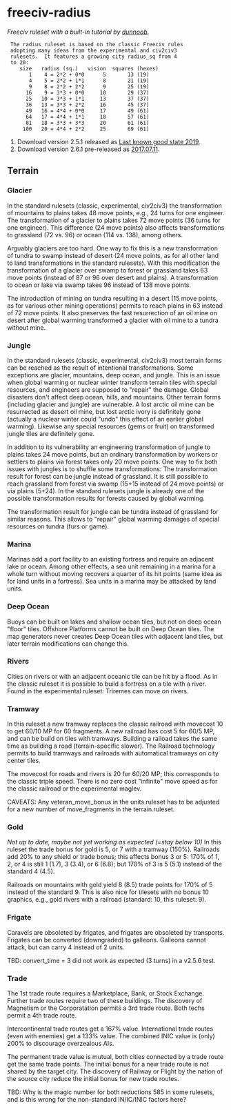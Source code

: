 # freeciv-radius
*Freeciv ruleset with a built-in tutorial by [dunnoob](https://freeciv.fandom.com/wiki/User:Dunnoob "dunnoob")*.

```
 The radius ruleset is based on the classic Freeciv rules
 adopting many ideas from the experimental and civ2civ3
 rulesets.  It features a growing city radius_sq from 4
 to 20:
    size   radius (sq.)   vision  squares (hexes)
       1    4 = 2*2 + 0*0      5       13 (19)
       4    5 = 2*2 + 1*1      8       21 (19)
       9    8 = 2*2 + 2*2      9       25 (19)
      16    9 = 3*3 + 0*0     10       29 (37)
      25   10 = 3*3 + 1*1     13       37 (37)
      36   13 = 3*3 + 2*2     16       45 (37)
      49   16 = 4*4 + 0*0     17       49 (61)
      64   17 = 4*4 + 1*1     18       57 (61)
      81   18 = 3*3 + 3*3     20       61 (61)
     100   20 = 4*4 + 2*2     25       69 (61)
```

1. Download version 2.5.1 released as [Last known good state 2019](https://github.com/frank-e/freeciv-radius/releases/tag/v2.5.1 "2.5.1").
2. Download version 2.6.1 pre-released as [2017.07.11](https://github.com/frank-e/freeciv-radius/releases/tag/v2.6.1 "2.6.1").

## Terrain ##
### Glacier ###
In the standard rulesets (classic, experimental, civ2civ3) the transformation
of mountains to plains takes 48 move points, e.g., 24 turns for one engineer.
The transformation of a glacier to plains takes 72 move points (36 turns for
one engineer).  This difference (24 move points) also affects transformations
to grassland (72 vs. 96) or ocean (114 vs. 138), among others.

Arguably glaciers are too hard.  One way to fix this is a new transformation
of tundra to swamp instead of desert (24 move points, as for all other land
to land transformations in the standard rulesets).  With this modification
the transformation of a glacier over swamp to forest or grassland takes 63
move points (instead of 87 or 96 over desert and plains).  A transformation
to ocean or lake via swamp takes 96 instead of 138 move points.

The introduction of mining on tundra resulting in a desert (15 move points,
as for various other mining operations) permits to reach plains in 63 instead
of 72 move points.  It also preserves the fast resurrection of an oil mine on
desert after global warming transformed a glacier with oil mine to a tundra
without mine.

### Jungle ###
In the standard rulesets (classic, experimental, civ2civ3) most terrain forms
can be reached as the result of intentional transformations.  Some exceptions
are glacier, mountains, deep ocean, and jungle.  This is an issue when global
warming or nuclear winter transform terrain tiles with special resources, and
engineers are supposed to "repair" the damage.  Global disasters don't affect
deep ocean, hills, and mountains.  Other terrain forms (including glacier and
jungle) are vulnerable.  A lost arctic oil mine can be resurrected as desert
oil mine, but lost arctic ivory is definitely gone (actually a nuclear winter
could "undo" this effect of an earlier global warming).  Likewise any special
resources (gems or fruit) on transformed jungle tiles are definitely gone.

In addition to its vulnerability an engineering transformation of jungle to
plains takes 24 move points, but an ordinary transformation by workers or
settlers to plains via forest takes only 20 move points.  One way to fix both
issues with jungles is to shuffle some transformations:  The transformation
result for forest can be jungle instead of grassland.  It is still possible
to reach grassland from forest via swamp (15+15 instead of 24 move points)
or via plains (5+24).  In the standard rulesets jungle is already one of the
possible transformation results for forests caused by global warming.

The transformation result for jungle can be tundra instead of grassland for
similar reasons.  This allows to "repair" global warming damages of special
resources on tundra (furs or game).

### Marina ###
Marinas add a port facility to an existing fortress and require an adjacent
lake or ocean.  Among other effects, a sea unit remaining in a marina for a
whole turn without moving recovers a quarter of its hit points (same idea as
for land units in a fortress).  Sea units in a marina may be attacked by land
units.

### Deep Ocean ###
Buoys can be built on lakes and shallow ocean tiles, but not on deep ocean
"floor" tiles.  Offshore Platforms cannot be built on Deep Ocean tiles.  The
map generators never creates Deep Ocean tiles with adjacent land tiles, but
later terrain modifications can change this.

### Rivers ###
Cities on rivers or with an adjacent oceanic tile can be hit by a flood.  As
in the classic ruleset it is possible to build a fortress on a tile with a
river.  Found in the experimental ruleset:  Triremes can move on rivers.

### Tramway ###
In this ruleset a new tramway replaces the classic railroad with movecost 10
to get 60/10 MP for 60 fragments.  A new railroad has cost 5 for 60/5 MP,
and can be build on tiles with tramways.  Building a raiload takes the same
time as building a road (terrain-specific slower).  The Railroad technology
permits to build tramways and railroads with automatical tramways on city
center tiles.

The movecost for roads and rivers is 20 for 60/20 MP; this corresponds to
the classic triple speed.  There is no zero cost "infinite" move speed as
for the classic railroad or the experimental maglev.

CAVEATS:  Any veteran_move_bonus in the units.ruleset has to be adjusted for
a new number of move_fragments in the terrain.ruleset.

### Gold ###
 *Not up to date, maybe not yet working as expected (=stay below 10)*
In this ruleset the trade bonus for gold is 5, or 7 with a tramway (150%).
Railroads add 20% to any shield or trade bonus; this affects bonus 3 or 5:
170% of 1, 2, or 4 is still 1 (1.7), 3 (3.4), or 6 (6.8); but 170% of 3 is
5 (5.1) instead of the standard 4 (4.5).

Railroads on mountains with gold yield 8 (8.5) trade points for 170% of 5
instead of the standard 9.  This is also nice for tilesets with no bonus 10
graphics, e.g., gold rivers with a railroad (standard: 10, this ruleset: 9).

### Frigate ###
Caravels are obsoleted by frigates, and frigates are obsoleted by transports.
Frigates can be converted (downgraded) to galleons.  Galleons cannot attack,
but can carry 4 instead of 2 units.

TBD:  convert_time = 3 did not work as expected (3 turns) in a v2.5.6 test.

### Trade ###
The 1st trade route requires a Marketplace, Bank, or Stock Exchange.  Further
trade routes require two of these buildings.  The discovery of Magnetism or
the Corporatation permits a 3rd trade route.  Both techs permit a 4th trade
route.

Intercontinental trade routes get a 167% value.  International trade routes
(even with enemies) get a 133% value.  The combined INIC value is (only) 200%
to discourage overzealous AIs.

The permanent trade value is mutual, both cities connected by a trade route
get the same trade points.  The initial bonus for a new trade route is not
shared by the target city.  The discovery of Railway or Flight by the nation
of the source city reduce the initial bonus for new trade routes.

TBD:  Why is the magic number for both reductions 585 in some rulesets, and
is this wrong for the non-standard IN/IC/INIC factors here?
